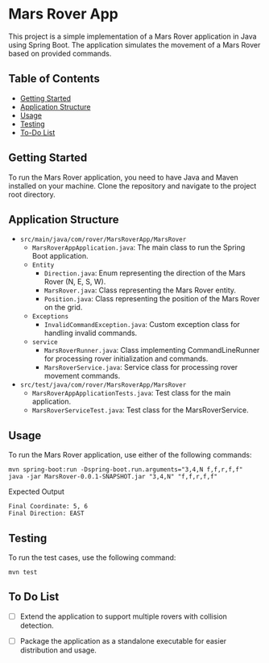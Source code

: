 # Mars Rover App

This project is a simple implementation of a Mars Rover application in Java using Spring Boot. The application simulates the movement of a Mars Rover based on provided commands.

## Table of Contents

- [Getting Started](#getting-started)
- [Application Structure](#application-structure)
- [Usage](#usage)
- [Testing](#testing)
- [To-Do List](#to-do-list)

## Getting Started

To run the Mars Rover application, you need to have Java and Maven installed on your machine. Clone the repository and navigate to the project root directory.

## Application Structure

- `src/main/java/com/rover/MarsRoverApp/MarsRover`
  - `MarsRoverAppApplication.java`: The main class to run the Spring Boot application.
  - `Entity`
    - `Direction.java`: Enum representing the direction of the Mars Rover (N, E, S, W).
    - `MarsRover.java`: Class representing the Mars Rover entity.
    - `Position.java`: Class representing the position of the Mars Rover on the grid.
  - `Exceptions`
    - `InvalidCommandException.java`: Custom exception class for handling invalid commands.
  - `service`
    - `MarsRoverRunner.java`: Class implementing CommandLineRunner for processing rover initialization and commands.
    - `MarsRoverService.java`: Service class for processing rover movement commands.
- `src/test/java/com/rover/MarsRoverApp/MarsRover`
  - `MarsRoverAppApplicationTests.java`: Test class for the main application.
  - `MarsRoverServiceTest.java`: Test class for the MarsRoverService.

## Usage

To run the Mars Rover application, use either of the following commands:

```
mvn spring-boot:run -Dspring-boot.run.arguments="3,4,N f,f,r,f,f"
java -jar MarsRover-0.0.1-SNAPSHOT.jar "3,4,N" "f,f,r,f,f" 
```
Expected Output

```
Final Coordinate: 5, 6
Final Direction: EAST
```

## Testing

To run the test cases, use the following command:

```
mvn test
```

## To Do List
 - [ ] Extend the application to support multiple rovers with collision detection.
 
 - [ ] Package the application as a standalone executable for easier distribution and usage.
 
